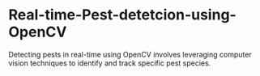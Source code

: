 # Real-time-Pest-detetcion-using-OpenCV
Detecting pests in real-time using OpenCV involves leveraging computer vision techniques to identify and track specific pest species. 
